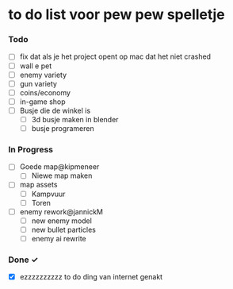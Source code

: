 # to do list voor pew pew spelletje

### Todo

- [ ] fix dat als je het project opent op mac dat het niet crashed
- [ ] wall e pet
- [ ] enemy variety
- [ ] gun variety
- [ ] coins/economy
- [ ] in-game shop
- [ ] Busje die de winkel is
  - [ ] 3d busje maken in blender
  - [ ] busje programeren 

### In Progress

- [ ] Goede map@kipmeneer
  - [ ] Niewe map maken
- [ ] map assets
  - [ ] Kampvuur
  - [ ]  Toren
 
- [ ] enemy rework@jannickM
  - [ ] new enemy model
  - [ ] new bullet particles
  - [ ] enemy ai rewrite

### Done ✓

- [x] ezzzzzzzzzz to do ding van internet genakt
